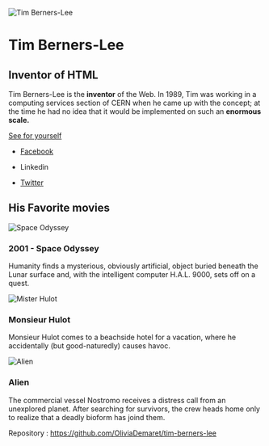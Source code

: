 ![Tim Berners-Lee](tim_berners_lee.jpg)

# Tim Berners-Lee

## Inventor of HTML

Tim Berners-Lee is the **inventor** of the Web. In 1989, Tim was working in a computing services section of CERN when he came up with the concept; at the time he had no idea that it would be implemented on such an **enormous scale.**

[See for yourself](https://en.wikipedia.org/wiki/Tim_Berners-Lee)

- [Facebook](https://www.facebook.com/profile.php?id=100070266964891)

- Linkedin

- [Twitter](https://twitter.com/timberners_lee)

## His Favorite movies

![Space Odyssey](space_odyssey.jpg)

### 2001 - Space Odyssey

Humanity finds a mysterious, obviously artificial, object buried beneath the Lunar surface and, with the intelligent computer H.A.L. 9000, sets off on a quest.

![Mister Hulot](mister_hulot.jpg)

### Monsieur Hulot

Monsieur Hulot comes to a beachside hotel for a vacation, where he accidentally (but good-naturedly) causes havoc.

![Alien](alien.jpg)

### Alien

The commercial vessel Nostromo receives a distress call from an unexplored planet. After searching for survivors, the crew heads home only to realize that a deadly bioform has joind them.

Repository : https://github.com/OliviaDemaret/tim-berners-lee
